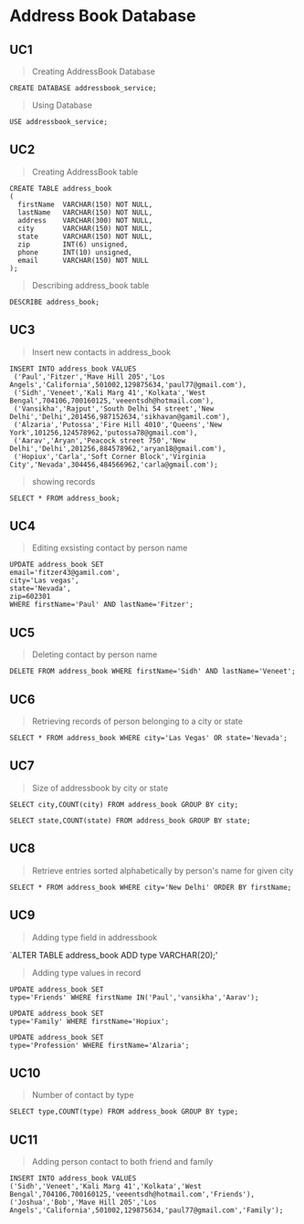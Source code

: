 # Address Book Database

## UC1 

> Creating AddressBook Database

`CREATE DATABASE addressbook_service;`

> Using Database

`USE addressbook_service;`

## UC2

> Creating AddressBook table

```
CREATE TABLE address_book 
(
  firstName  VARCHAR(150) NOT NULL,
  lastName   VARCHAR(150) NOT NULL,
  address    VARCHAR(300) NOT NULL,
  city       VARCHAR(150) NOT NULL,
  state      VARCHAR(150) NOT NULL,
  zip        INT(6) unsigned,
  phone      INT(10) unsigned,
  email      VARCHAR(150) NOT NULL
);

```
> Describing address_book table

`DESCRIBE address_book;`

## UC3

> Insert new contacts in address_book

```
INSERT INTO address_book VALUES 
 ('Paul','Fitzer','Mave Hill 205','Los Angels','California',501002,129875634,'paul77@gmail.com'),
 ('Sidh','Veneet','Kali Marg 41','Kolkata','West Bengal',704106,700160125,'veeentsdh@hotmail.com'),
 ('Vansikha','Rajput','South Delhi 54 street','New Delhi','Delhi',201456,987152634,'sikhavan@gamil.com'),
 ('Alzaria','Putossa','Fire Hill 4010','Queens','New York',101256,124578962,'putossa78@gmail.com'),
 ('Aarav','Aryan','Peacock street 750','New Delhi','Delhi',201256,884578962,'aryan18@gmail.com'),
 ('Hopiux','Carla','Soft Corner Block','Virginia City','Nevada',304456,484566962,'carla@gmail.com');
```
> showing records

`SELECT * FROM address_book;`

## UC4

> Editing exsisting contact by person name

```
UPDATE address_book SET 
email='fitzer43@gamil.com', 
city='Las vegas', 
state='Nevada',
zip=602301
WHERE firstName='Paul' AND lastName='Fitzer';
```

## UC5

> Deleting contact by person name

`DELETE FROM address_book WHERE firstName='Sidh' AND lastName='Veneet';`

## UC6

> Retrieving records of person belonging to a city or state

`SELECT * FROM address_book WHERE city='Las Vegas' OR state='Nevada';`

## UC7

> Size of addressbook by city or state

`SELECT city,COUNT(city) FROM address_book GROUP BY city;`

`SELECT state,COUNT(state) FROM address_book GROUP BY state;`

## UC8

> Retrieve entries sorted alphabetically by person's name for given city

`SELECT * FROM address_book WHERE city='New Delhi' ORDER BY firstName;`

## UC9

> Adding type field in addressbook

`ALTER TABLE address_book ADD type VARCHAR(20);'

> Adding type values in record

```
UPDATE address_book SET 
type='Friends' WHERE firstName IN('Paul','vansikha','Aarav');
```

```
UPDATE address_book SET 
type='Family' WHERE firstName='Hopiux';
```
```
UPDATE address_book SET 
type='Profession' WHERE firstName='Alzaria';
```

## UC10

> Number of contact by type

`SELECT type,COUNT(type) FROM address_book GROUP BY type;`

## UC11

> Adding person contact to both friend and family

```
INSERT INTO address_book VALUES 
('Sidh','Veneet','Kali Marg 41','Kolkata','West Bengal',704106,700160125,'veeentsdh@hotmail.com','Friends'),
('Joshua','Bob','Mave Hill 205','Los Angels','California',501002,129875634,'paul77@gmail.com','Family');
```
